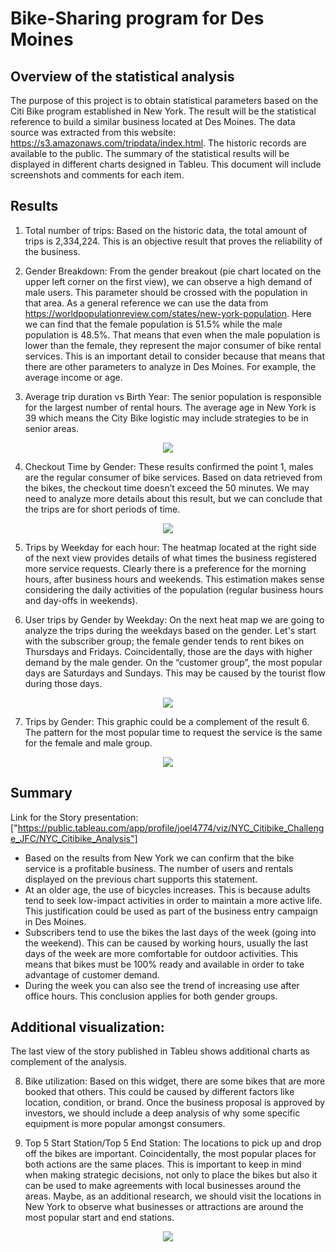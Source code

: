 # Bike-Sharing program for Des Moines

## Overview of the statistical analysis

The purpose of this project is to obtain statistical parameters based on the Citi Bike program established in New York. The result will be the statistical reference to build a similar business located at Des Moines. The data source was extracted from this website: https://s3.amazonaws.com/tripdata/index.html. The historic records are available to the public. The summary of the statistical results will be displayed in different charts designed in Tableu. This document will include screenshots and comments for each item. 

## Results

1. Total number of trips: Based on the historic data, the total amount of trips is 2,334,224. This is an objective result that proves the reliability of the business. 

2. Gender Breakdown: From the gender breakout (pie chart located on the upper left corner on the first view), we can observe a high demand of male users. This parameter should be crossed with the population in that area. As a general reference we can use the data from https://worldpopulationreview.com/states/new-york-population. Here we can find that the female population is 51.5% while the male population is 48.5%. That means that even when the male population is lower than the female, they represent the major consumer of bike rental services. This is an important detail to consider because that means that there are other parameters to analyze in Des Moines. For example, the average income or age. 

3. Average trip duration vs Birth Year: The senior population is responsible for the largest number of rental hours. The average age in New York is 39 which means the City Bike logistic may include strategies to be in senior areas.

<p align="center"><img src="https://user-images.githubusercontent.com/88695570/143278034-ea54b109-1b05-47b5-b602-7fc8cdb92a98.png">

4. Checkout Time by Gender: These results confirmed the point 1, males are the regular consumer of bike services. Based on data retrieved from the bikes, the checkout time doesn’t exceed the 50 minutes. We may need to analyze more details about this result, but we can conclude that the trips are for short periods of time. 

<p align="center"><img src="https://user-images.githubusercontent.com/88695570/143278058-6a81d6fa-ce7d-487a-9c76-3964dc1e291d.png">

5. Trips by Weekday for each hour: The heatmap located at the right side of the next view provides details of what times the business registered more service requests. Clearly there is a preference for the morning hours, after business hours and weekends. This estimation makes sense considering the daily activities of the population (regular business hours and day-offs in weekends).
  
6. User trips by Gender by Weekday: On the next heat map we are going to analyze the trips during the weekdays based on the gender. Let's start with the subscriber group; the female gender tends to rent bikes on Thursdays and Fridays. Coincidentally, those are the days with higher demand by the male gender. On the “customer group”, the most popular days are Saturdays and Sundays. This may be caused by the tourist flow during those days.  

<p align="center"><img src="https://user-images.githubusercontent.com/88695570/143278092-78bcb7c4-fa13-48a8-ac64-2d82dc648f4b.png">

7. Trips by Gender: This graphic could be a complement of the result 6. The pattern for the most popular time to request the service is the same for the female and male group.

<p align="center"><img src="https://user-images.githubusercontent.com/88695570/143278120-edb40c73-9fdd-4218-858f-563dd64fe184.png">

## Summary

Link for the Story presentation: ["https://public.tableau.com/app/profile/joel4774/viz/NYC_Citibike_Challenge_JFC/NYC_Citibike_Analysis"]

- Based on the results from New York we can confirm that the bike service is a profitable business. The number of users and rentals displayed on the previous chart supports this statement.
- At an older age, the use of bicycles increases. This is because adults tend to seek low-impact activities in order to maintain a more active life. This justification could be used as part of the business entry campaign in Des Moines.
- Subscribers tend to use the bikes the last days of the week (going into the weekend). This can be caused by working hours, usually the last days of the week are more comfortable for outdoor activities. This means that bikes must be 100% ready and available in order to take advantage of customer demand. 
- During the week you can also see the trend of increasing use after office hours. This conclusion applies for both gender groups.

## Additional visualization:

The last view of the story published in Tableu shows additional charts as complement of the analysis.
  
8.	Bike utilization: Based on this widget, there are some bikes that are more booked that others. This could be caused by different factors like location, condition, or brand. Once the business proposal is approved by investors, we should include a deep analysis of why some specific equipment is more popular amongst consumers.

9.  Top 5 Start Station/Top 5 End Station: The locations to pick up and drop off the bikes are important. Coincidentally, the most popular places for both actions are the same places. This is important to keep in mind when making strategic decisions, not only to place the bikes but also it can be used to make agreements with local businesses around the areas. Maybe, as an additional research, we should visit the locations in New York to observe what businesses or attractions are around the most popular start and end stations.

<p align="center"><img src="https://user-images.githubusercontent.com/88695570/143278148-1ccb1e41-3501-478d-a317-d9899b4e03ba.png">


